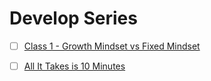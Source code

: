# Develop Series

- [ ] [Class 1 - Growth Mindset vs Fixed Mindset](https://youtu.be/M1CHPnZfFmU)
<!-- - [ ] [Class 2 - something](url) -->
- [ ] [All It Takes is 10 Minutes](https://youtu.be/qzR62JJCMBQ)
<!-- - [ ] [Class 4 - something](url) -->

<!-- ! video height/width ratio = 1.777 ---- width="655" height="368" -->
<!-- TODO Add Intriguing Follow-up Questions -->